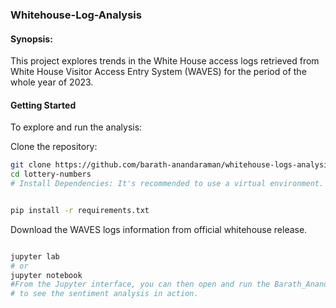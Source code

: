 ### Whitehouse-Log-Analysis
#### Synopsis: 
This project explores trends in the White House access logs retrieved from White House Visitor Access Entry System (WAVES) for the period of the whole year of 2023.

#### Getting Started
To explore and run the analysis:

Clone the repository:
``` Bash
git clone https://github.com/barath-anandaraman/whitehouse-logs-analysis.git
cd lottery-numbers
# Install Dependencies: It's recommended to use a virtual environment.


pip install -r requirements.txt
```
Download the WAVES logs information from official whitehouse release.
``` Bash

jupyter lab
# or
jupyter notebook
#From the Jupyter interface, you can then open and run the Barath_Anandaraman_Exercise_DSC640_Whitehouse.ipynb.ipynb files 
# to see the sentiment analysis in action.

```


